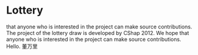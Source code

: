 # Lottery
that anyone who is interested in the project can make source contributions.
The project of the lottery draw is developed by CShap 2012.
We hope that anyone who is interested in the project can make source contributions.
Hello.
董万里
